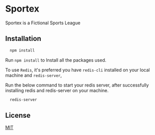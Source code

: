# Sportex

Sportex is a Fictional Sports League

## Installation

```bash
  npm install
```

Run `npm install` to Install all the packages used.

To use `Redis`, it's preferred you have `redis-cli` installed on your local machine and `redis-server`,

Run the below command to start your redis server, after successfully installing redis and redis-server on your machine.

```bash
  redis-server
```

## License

[MIT](https://choosealicense.com/licenses/mit/)
